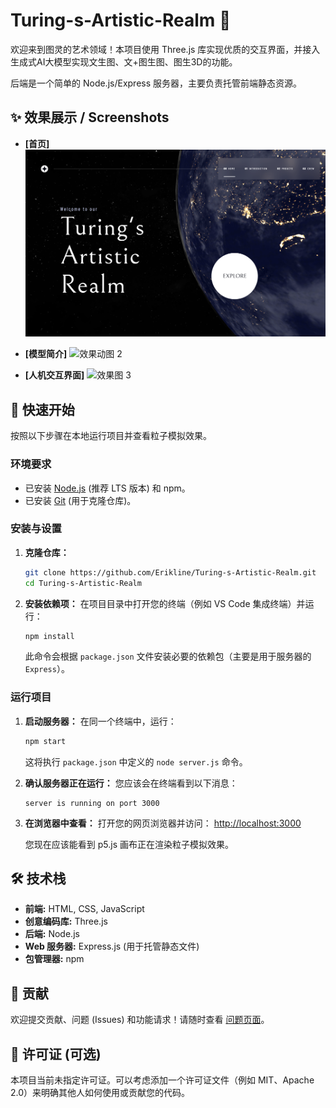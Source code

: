 # Turing-s-Artistic-Realm 🎨

欢迎来到图灵的艺术领域！本项目使用 Three.js 库实现优质的交互界面，并接入生成式AI大模型实现文生图、文+图生图、图生3D的功能。

后端是一个简单的 Node.js/Express 服务器，主要负责托管前端静态资源。

## ✨ 效果展示 / Screenshots

*   **[首页]**
    ![效果图 1](https://github.com/Erikline/Turing-s-Artistic-Realm/blob/main/%E9%A6%96%E9%A1%B5.png)

*   **[模型简介]**
    ![效果动图 2]([docs/images/demo2.gif](https://github.com/Erikline/Turing-s-Artistic-Realm/blob/main/%E4%BB%8B%E7%BB%8D%E9%A1%B5.png))

*   **[人机交互界面]**
    ![效果图 3]([docs/images/screenshot3.jpg](https://github.com/Erikline/Turing-s-Artistic-Realm/blob/main/%E9%A6%96%E9%A1%B5.png))

## 🚀 快速开始

按照以下步骤在本地运行项目并查看粒子模拟效果。

### 环境要求

*   已安装 [Node.js](https://nodejs.org/) (推荐 LTS 版本) 和 npm。
*   已安装 [Git](https://git-scm.com/) (用于克隆仓库)。

### 安装与设置

1.  **克隆仓库：**
    ```bash
    git clone https://github.com/Erikline/Turing-s-Artistic-Realm.git
    cd Turing-s-Artistic-Realm
    ```

2.  **安装依赖项：**
    在项目目录中打开您的终端（例如 VS Code 集成终端）并运行：
    ```bash
    npm install
    ```
    此命令会根据 `package.json` 文件安装必要的依赖包（主要是用于服务器的 `Express`）。

### 运行项目

1.  **启动服务器：**
    在同一个终端中，运行：
    ```bash
    npm start
    ```
    这将执行 `package.json` 中定义的 `node server.js` 命令。

2.  **确认服务器正在运行：**
    您应该会在终端看到以下消息：
    ```
    server is running on port 3000
    ```

3.  **在浏览器中查看：**
    打开您的网页浏览器并访问：
    [http://localhost:3000](http://localhost:3000)

    您现在应该能看到 p5.js 画布正在渲染粒子模拟效果。

## 🛠️ 技术栈

*   **前端:** HTML, CSS, JavaScript
*   **创意编码库:** Three.js
*   **后端:** Node.js
*   **Web 服务器:** Express.js (用于托管静态文件)
*   **包管理器:** npm

## 🤝 贡献

欢迎提交贡献、问题 (Issues) 和功能请求！请随时查看 [问题页面](https://github.com/Erikline/Turing-s-Artistic-Realm/issues)。

## 📄 许可证 (可选)

本项目当前未指定许可证。可以考虑添加一个许可证文件（例如 MIT、Apache 2.0）来明确其他人如何使用或贡献您的代码。
